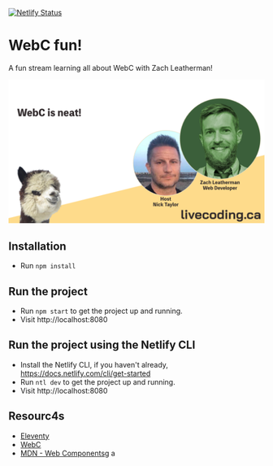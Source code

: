 [![Netlify Status](https://api.netlify.com/api/v1/badges/4aea763c-8a7c-4f79-b503-f8850b9cff78/deploy-status)](https://app.netlify.com/sites/webc-is-neat/deploys)

# WebC fun!

A fun stream learning all about WebC with Zach Leatherman!

<a href="https://www.twitch.tv/videos/1622305299">
<img alt="Stream with Zach Leatherman about WebC"  src="zach-leatherman-webc.png" />
</a>

## Installation

- Run `npm install`

## Run the project

- Run `npm start` to get the project up and running.
- Visit http://localhost:8080

## Run the project using the Netlify CLI

- Install the Netlify CLI, if you haven't already, https://docs.netlify.com/cli/get-started
- Run `ntl dev` to get the project up and running.
- Visit http://localhost:8080

## Resourc4s

- [Eleventy](https://github.com/11ty/eleventy)
- [WebC](https://github.com/11ty/webc)
- [MDN - Web Components](https://developer.mozilla.org/en-US/docs/Web/Web_Components)g a
